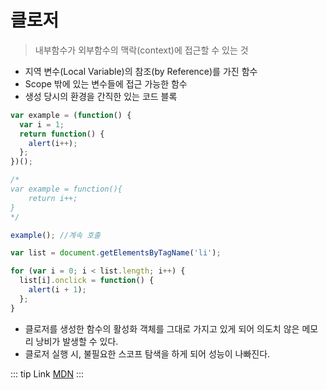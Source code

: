 # 클로저

> 내부함수가 외부함수의 맥락(context)에 접근할 수 있는 것

- 지역 변수(Local Variable)의 참조(by Reference)를 가진 함수
- Scope 밖에 있는 변수들에 접근 가능한 함수
- 생성 당시의 환경을 간직한 있는 코드 블록

```js
var example = (function() {
  var i = 1;
  return function() {
    alert(i++);
  };
})();

/*
var example = function(){
    return i++;
}
*/

example(); //계속 호출
```

```js
var list = document.getElementsByTagName('li');

for (var i = 0; i < list.length; i++) {
  list[i].onclick = function() {
    alert(i + 1);
  };
}
```

- 클로저를 생성한 함수의 활성화 객체를 그대로 가지고 있게 되어 의도치 않은 메모리 낭비가 발생할 수 있다.
- 클로저 실행 시, 불필요한 스코프 탐색을 하게 되어 성능이 나빠진다.

::: tip Link
[MDN](https://developer.mozilla.org/ko/docs/Web/JavaScript/Guide/Closures)
:::
